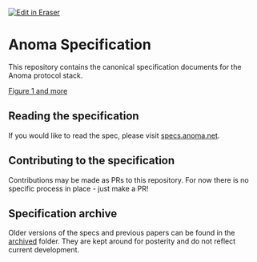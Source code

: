 <p><a target="_blank" href="https://app.eraser.io/workspace/5dY2OCC7z2mZER16Kway" id="edit-in-eraser-github-link"><img alt="Edit in Eraser" src="https://firebasestorage.googleapis.com/v0/b/second-petal-295822.appspot.com/o/images%2Fgithub%2FOpen%20in%20Eraser.svg?alt=media&amp;token=968381c8-a7e7-472a-8ed6-4a6626da5501"></a></p>

# Anoma Specification
This repository contains the canonical specification documents for the Anoma protocol stack.



[﻿Figure 1 and more](https://app.eraser.io/workspace/5dY2OCC7z2mZER16Kway?elements=oEws5s767l-jKLWJF82F0Q) 

## Reading the specification
If you would like to read the spec, please visit [﻿specs.anoma.net](https://specs.anoma.net/).

## Contributing to the specification
Contributions may be made as PRs to this repository. For now there is no specific process in place - just make a PR!

## Specification archive
Older versions of the specs and previous papers can be found in the [﻿archived](./archived) folder. They are kept around for posterity and do not reflect current development.


<!--- Eraser file: https://app.eraser.io/workspace/5dY2OCC7z2mZER16Kway --->